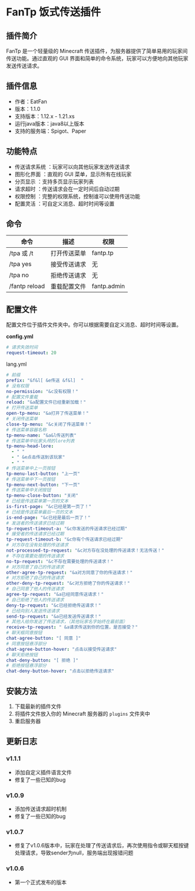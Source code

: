 # FanTp 饭式传送插件

## 插件简介
FanTp 是一个轻量级的 Minecraft 传送插件，为服务器提供了简单易用的玩家间传送功能。通过直观的 GUI 界面和简单的命令系统，玩家可以方便地向其他玩家发送传送请求。

## 插件信息
- 作者：EatFan
- 版本：1.1.0
- 支持版本：1.12.x - 1.21.xs
- 运行java版本：java8以上版本
- 支持的服务端：Spigot、Paper

## 功能特点
- 传送请求系统 ：玩家可以向其他玩家发送传送请求
- 图形化界面 ：直观的 GUI 菜单，显示所有在线玩家
- 分页显示 ：支持多页显示玩家列表
- 请求超时 ：传送请求会在一定时间后自动过期
- 权限控制 ：完整的权限系统，控制谁可以使用传送功能
- 配置灵活 ：可自定义消息、超时时间等设置

## 命令
| 命令            | 描述     | 权限          |
|---------------|--------|-------------|
| /tpa 或 /t     | 打开传送菜单 | fantp.tp    |
| /tpa yes      | 接受传送请求 | 无           |
| /tpa no       | 拒绝传送请求 | 无           |
| /fantp reload | 重载配置文件 | fantp.admin |

## 配置文件
配置文件位于插件文件夹中。你可以根据需要自定义消息、超时时间等设置。

**config.yml**
```yaml
# 请求失效时间
request-timeout: 20
```

lang.yml
```yaml
# 前缀
prefix: "&f&l[ &e传送 &f&l]  "
# 没有权限
no-permission: "&c没有权限！"
# 配置文件重载
reload: "&a配置文件已经重新加载！"
# 打开传送菜单
open-tp-menu: "&a打开了传送菜单！"
# 关闭传送菜单
close-tp-menu: "&c关闭了传送菜单！"
# 传送菜单容器名称
tp-menu-name: "&a&l传送列表"
# 传送菜单中玩家头颅的lore列表
tp-menu-head-lore:
  - " "
  - " &e点击传送到该玩家"
  - " "
# 传送菜单中上一页按钮
tp-menu-last-button: "上一页"
# 传送菜单中下一页按钮
tp-menu-next-button: "下一页"
# 传送菜单中关闭按钮
tp-menu-close-button: "关闭"
# 已经是传送菜单第一页的文本
is-first-page: "&c已经是第一页了！"
# 已经是传送菜单最后一页的文本
is-end-page: "&c已经是最后一页了！"
# 发送者的传送请求已经过期
tp-request-timeout-a: "&c你发送的传送请求已经过期"
# 接受者的传送请求已经过期
tp-request-timeout-b: "&c你有个传送请求已经过期"
# 对方存在没有处理的传送请求
not-processed-tp-request: "&c对方存在没处理的传送请求！无法传送！"
# 不存在需要处理的传送请求
no-tp-request: "&c不存在需要处理的传送请求！"
# 对方同意了自己的传送请求
other-agree-tp-request: "&a对方同意了你的传送请求！"
# 对方拒绝了自己的传送请求
other-deny-tp-request: "&c对方拒绝了你的传送请求！"
# 自己同意了他人的传送请求
agree-tp-request: "&a已经同意传送请求！"
# 自己拒绝了他人的传送请求
deny-tp-request: "&c已经拒绝传送请求！"
# 已经向别人发送传送请求
send-tp-request: "&a已经发送传送请求！"
# 其他人给你发送了传送请求，（其他玩家名字始终在最前面）
receive-tp-request: " &a请求传送到你的位置，是否接受？"
# 聊天框同意按钮
chat-agree-button: "[ 同意 ]"
# 同意按钮悬浮部分
chat-agree-button-hover: "点击以接受传送请求"
# 聊天拒绝按钮
chat-deny-button: "[ 拒绝 ]"
# 拒绝按钮悬浮部分
chat-deny-button-hover: "点击以拒绝传送请求"
```

## 安装方法
1. 下载最新的插件文件
2. 将插件文件放入你的 Minecraft 服务器的 `plugins` 文件夹中
3. 重启服务器

## 更新日志

### v1.1.1
- 添加自定义插件语言文件
- 修复了一些已知的bug

### v1.0.9
- 添加传送请求超时机制
- 修复了一些已知的bug

### v1.0.7
- 修复了v1.0.6版本中，玩家在处理了传送请求后，再次使用指令或聊天框按键处理请求，导致sender为null，服务端出现报错问题

### v1.0.6
- 第一个正式发布的版本